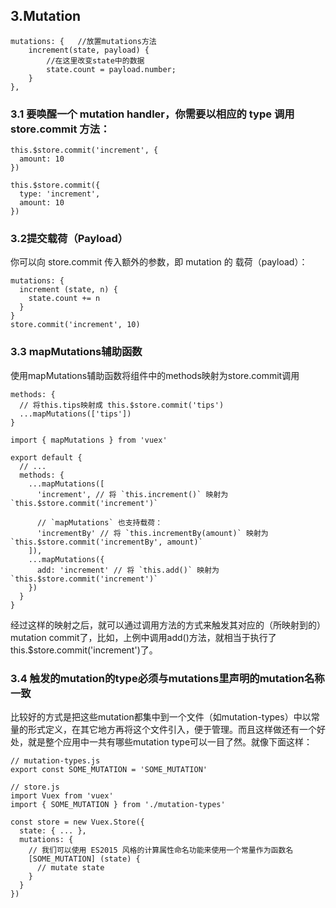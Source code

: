 ## 3.Mutation
```
mutations: {   //放置mutations方法
	increment(state, payload) {
		//在这里改变state中的数据
		state.count = payload.number;
	}
},
```
### 3.1 要唤醒一个 mutation handler，你需要以相应的 type 调用 store.commit 方法：
```
this.$store.commit('increment', {
  amount: 10
})

```
```
this.$store.commit({
  type: 'increment',
  amount: 10
})
```
### 3.2提交载荷（Payload）
你可以向 store.commit 传入额外的参数，即 mutation 的 载荷（payload）：
```
mutations: {
  increment (state, n) {
    state.count += n
  }
}
store.commit('increment', 10)

```
### 3.3 mapMutations辅助函数
使用mapMutations辅助函数将组件中的methods映射为store.commit调用
```
methods: {
  // 将this.tips映射成 this.$store.commit('tips')
  ...mapMutations(['tips'])
}
```
```
import { mapMutations } from 'vuex'

export default {
  // ...
  methods: {
    ...mapMutations([
      'increment', // 将 `this.increment()` 映射为 `this.$store.commit('increment')`

      // `mapMutations` 也支持载荷：
      'incrementBy' // 将 `this.incrementBy(amount)` 映射为 `this.$store.commit('incrementBy', amount)`
    ]),
    ...mapMutations({
      add: 'increment' // 将 `this.add()` 映射为 `this.$store.commit('increment')`
    })
  }
}
```
经过这样的映射之后，就可以通过调用方法的方式来触发其对应的（所映射到的）mutation commit了，比如，上例中调用add()方法，就相当于执行了this.$store.commit('increment')了。
### 3.4 触发的mutation的type必须与mutations里声明的mutation名称一致
比较好的方式是把这些mutation都集中到一个文件（如mutation-types）中以常量的形式定义，在其它地方再将这个文件引入，便于管理。而且这样做还有一个好处，就是整个应用中一共有哪些mutation type可以一目了然。就像下面这样：
```
// mutation-types.js
export const SOME_MUTATION = 'SOME_MUTATION'

// store.js
import Vuex from 'vuex'
import { SOME_MUTATION } from './mutation-types'

const store = new Vuex.Store({
  state: { ... },
  mutations: {
    // 我们可以使用 ES2015 风格的计算属性命名功能来使用一个常量作为函数名
    [SOME_MUTATION] (state) {
      // mutate state
    }
  }
})
```
